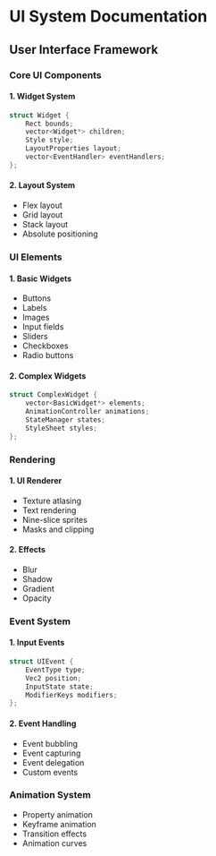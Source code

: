# UI System Documentation
## User Interface Framework

### Core UI Components

#### 1. Widget System
```cpp
struct Widget {
    Rect bounds;
    vector<Widget*> children;
    Style style;
    LayoutProperties layout;
    vector<EventHandler> eventHandlers;
};
```

#### 2. Layout System
- Flex layout
- Grid layout
- Stack layout
- Absolute positioning

### UI Elements

#### 1. Basic Widgets
- Buttons
- Labels
- Images
- Input fields
- Sliders
- Checkboxes
- Radio buttons

#### 2. Complex Widgets
```cpp
struct ComplexWidget {
    vector<BasicWidget*> elements;
    AnimationController animations;
    StateManager states;
    StyleSheet styles;
};
```

### Rendering

#### 1. UI Renderer
- Texture atlasing
- Text rendering
- Nine-slice sprites
- Masks and clipping

#### 2. Effects
- Blur
- Shadow
- Gradient
- Opacity

### Event System

#### 1. Input Events
```cpp
struct UIEvent {
    EventType type;
    Vec2 position;
    InputState state;
    ModifierKeys modifiers;
};
```

#### 2. Event Handling
- Event bubbling
- Event capturing
- Event delegation
- Custom events

### Animation System
- Property animation
- Keyframe animation
- Transition effects
- Animation curves